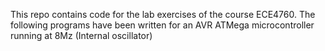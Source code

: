 This repo contains code for the lab exercises of the course ECE4760.
The following programs have been written for an AVR ATMega microcontroller running at 8Mz (Internal oscillator)
